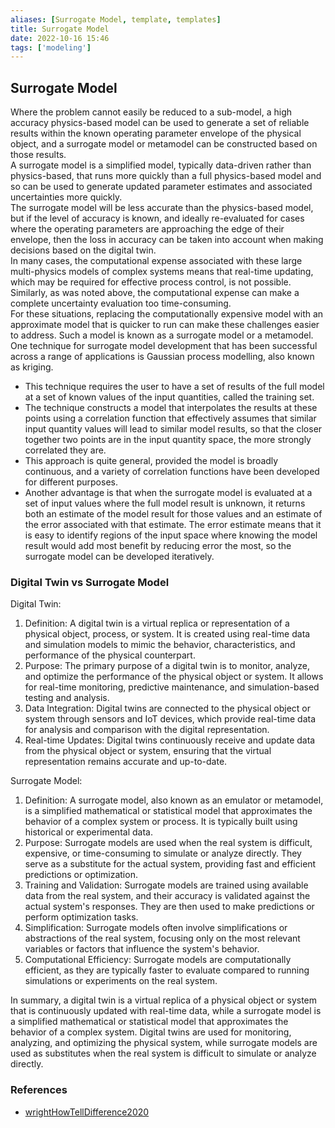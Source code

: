 ```yaml
---
aliases: [Surrogate Model, template, templates]
title: Surrogate Model
date: 2022-10-16 15:46
tags: ['modeling']
---
```


## Surrogate Model

Where the problem cannot easily be reduced to a sub-model, a high accuracy physics-based model can be used to generate a set of reliable results within the known operating parameter envelope of the physical object, and a surrogate model or metamodel can be constructed based on those results.  
A surrogate model is a simplified model, typically data-driven rather than physics-based, that runs more quickly than a full physics-based model and so can be used to generate updated parameter estimates and associated uncertainties more quickly.  
The surrogate model will be less accurate than the physics-based model, but if the level of accuracy is known, and ideally re-evaluated for cases where the operating parameters are approaching the edge of their envelope, then the loss in accuracy can be taken into account when making decisions based on the digital twin.  
In many cases, the computational expense associated with these large multi-physics models of complex systems means that real-time updating, which may be required for effective process control, is not possible. Similarly, as was noted above, the computational expense can make a complete uncertainty evaluation too time-consuming.  
For these situations, replacing the computationally expensive model with an approximate model that is quicker to run can make these challenges easier to address. Such a model is known as a surrogate model or a metamodel.  
One technique for surrogate model development that has been successful across a range of applications is Gaussian process modelling, also known as kriging.

  - This technique requires the user to have a set of results of the full model at a set of known values of the input quantities, called the training set.
  - The technique constructs a model that interpolates the results at these points using a correlation function that effectively assumes that similar input quantity values will lead to similar model results, so that the closer together two points are in the input quantity space, the more strongly correlated they are.
  - This approach is quite general, provided the model is broadly continuous, and a variety of correlation functions have been developed for different purposes.
  - Another advantage is that when the surrogate model is evaluated at a set of input values where the full model result is unknown, it returns both an estimate of the model result for those values and an estimate of the error associated with that estimate. The error estimate means that it is easy to identify regions of the input space where knowing the model result would add most benefit by reducing error the most, so the surrogate model can be developed iteratively.

### Digital Twin vs Surrogate Model

Digital Twin:

1. Definition: A digital twin is a virtual replica or representation of a physical object, process, or system. It is created using real-time data and simulation models to mimic the behavior, characteristics, and performance of the physical counterpart.
2. Purpose: The primary purpose of a digital twin is to monitor, analyze, and optimize the performance of the physical object or system. It allows for real-time monitoring, predictive maintenance, and simulation-based testing and analysis.
3. Data Integration: Digital twins are connected to the physical object or system through sensors and IoT devices, which provide real-time data for analysis and comparison with the digital representation.
4. Real-time Updates: Digital twins continuously receive and update data from the physical object or system, ensuring that the virtual representation remains accurate and up-to-date.

Surrogate Model:

1. Definition: A surrogate model, also known as an emulator or metamodel, is a simplified mathematical or statistical model that approximates the behavior of a complex system or process. It is typically built using historical or experimental data.
2. Purpose: Surrogate models are used when the real system is difficult, expensive, or time-consuming to simulate or analyze directly. They serve as a substitute for the actual system, providing fast and efficient predictions or optimization.
3. Training and Validation: Surrogate models are trained using available data from the real system, and their accuracy is validated against the actual system's responses. They are then used to make predictions or perform optimization tasks.
4. Simplification: Surrogate models often involve simplifications or abstractions of the real system, focusing only on the most relevant variables or factors that influence the system's behavior.
5. Computational Efficiency: Surrogate models are computationally efficient, as they are typically faster to evaluate compared to running simulations or experiments on the real system.

In summary, a digital twin is a virtual replica of a physical object or system that is continuously updated with real-time data, while a surrogate model is a simplified mathematical or statistical model that approximates the behavior of a complex system. Digital twins are used for monitoring, analyzing, and optimizing the physical system, while surrogate models are used as substitutes when the real system is difficult to simulate or analyze directly.

### References

- [wrightHowTellDifference2020](zotero/wrightHowTellDifference2020.md)
